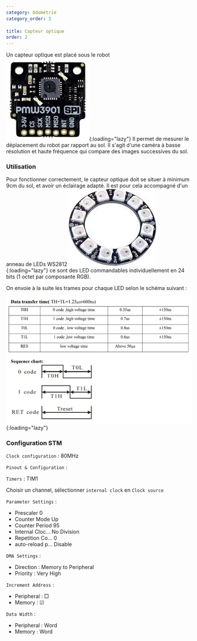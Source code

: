 ```yaml
---
category: Odométrie
category_order: 3

title: Capteur optique
order: 2
---
```


Un capteur optique est placé sous le robot
![PMW3901](/images/components/PMW3901.webp){:loading="lazy"}
Il permet de mesurer le déplacement du robot par rapport au sol. Il s'agit d'une caméra à basse résolution et haute fréquence qui compare des images successives du sol.

### Utilisation 

Pour fonctionner correctement, le capteur optique doit se situer à minimum 9cm du sol, et avoir un éclairage adapté.
Il est pour cela accompagné d'un anneau de LEDs WS2812
![WS2812](/images/components/LED%20Ring.webp){:loading="lazy"}
ce sont des LED commandables individuellement en 24 bits (1 octet par composante RGB).

On envoie à la suite les trames pour chaque LED selon le schéma suivant :

![Commande WS2812](/images/diagrams/Commande%20WS2812.webp){:loading="lazy"}

### Configuration STM

`Clock configuration` : 80MHz

`Pinout & Configuration` :

`Timers` : 	TIM1

Choisir un channel, sélectionner `internal clock` en `Clock source`

`Parameter Settings` :
* Prescaler		0
* Counter Mode	Up
* Counter Period	95
* Internal Cloc...	No Division
* Repetition Co...	0
* auto-reload p...	Disable
	
`DMA Settings` :
* Direction :	Memory to Peripheral
* Priority :	Very High

`Increment Address` :
* Peripheral : □
* Memory : 	 ☑

`Data Width` :
* Peripheral : Word
* Memory : 	 Word